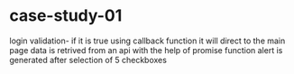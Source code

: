 # case-study-01
login validation- if it is true using callback function it will direct to the main page
data is retrived from an api 
with the help of promise function alert is generated after selection of 5 checkboxes
